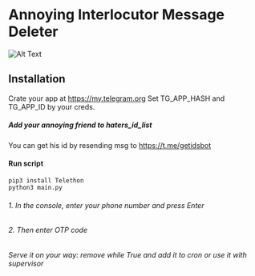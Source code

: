 # Annoying Interlocutor Message Deleter


![Alt Text](https://media.giphy.com/media/vFKqnCdLPNOKc/giphy.gif)




## Installation
Crate your app at https://my.telegram.org
Set TG_APP_HASH and TG_APP_ID by your creds.
##### Add your annoying friend to haters_id_list
You can get his id by resending msg to https://t.me/getidsbot

#### Run script
```
pip3 install Telethon
python3 main.py
```

###### 1. In the console, enter your phone number and press Enter
###### 2. Then enter OTP code
###### Serve it on your way: remove while True and add it to cron or use it with supervisor 
